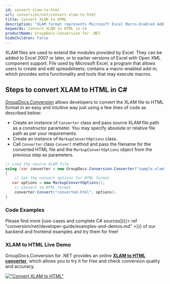 ```yaml
---
id: convert-xlam-to-html
url: conversion/net/convert-xlam-to-html
title: Convert XLAM to HTML
description: "XLAM format represents Microsoft Excel Macro-Enabled Add-In with .xlam extension. Learn how to convert XLAM to HTML file programmatically in C# language using GroupDocs.Conversion for .NET library."
keywords: Convert XLAM to HTML in C#
productName: GroupDocs.Conversion for .NET
hideChildren: False
---
```


XLAM files are used to extend the modules provided by Excel. They can be added to Excel 2007 or later, or to earlier versions of Excel with Open XML component support. File used by Microsoft Excel, a program that allows users to create and edit spreadsheets; contains a macro-enabled add-in, which provides extra functionality and tools that may execute macros.

## Steps to convert XLAM to HTML in C#

[GroupDocs.Conversion](https://products.groupdocs.com/conversion/net) allows developers to convert the XLAM file to HTML format in an easy and intuitive way just using a few lines of code as described below:

* Create an instance of `Converter` class and pass source XLAM file path as a constructor parameter. You may specify absolute or relative file path as per your requirements. 
* Create an instance of `MarkupConvertOptions` class.
* Call `Converter` class `Convert` method and pass the filename for the converted HTML file and the `MarkupConvertOptions` object from the previous step as parameters.

```csharp
// Load the source XLAM file
using (var converter = new GroupDocs.Conversion.Converter("sample.xlam"))
{
    // Set the convert options for HTML format
   var options = new MarkupConvertOptions();
    // Convert to HTML format
    converter.Convert("converted.html", options);
}
```

### Code Examples

Please find more [use-cases and complete C# sources]({{< ref "conversion/net/developer-guide/examples-and-demos.md" >}}) of our backend and frontend examples and try them for free!

### XLAM to HTML Live Demo

GroupDocs.Conversion for .NET provides an online [**XLAM to HTML converter**](https://products.groupdocs.app/conversion/xlam-to-html), which allows you to try it for free and check conversion quality and accuracy.

[!["Convert XLAM to HTML"](conversion/net/images/convert-to-html/convert-xlam-to-html.png)](https://products.groupdocs.app/conversion/xlam-to-html)